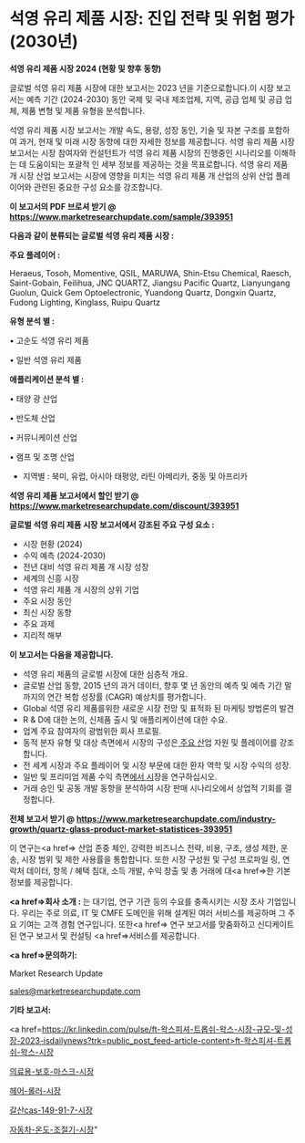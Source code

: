 # 석영 유리 제품 시장: 진입 전략 및 위험 평가(2030년)

<strong>석영 유리 제품 시장 2024 (현황 및 향후 동향)</strong>

글로벌 석영 유리 제품 시장에 대한 보고서는 2023 년을 기준으로합니다.이 시장 보고서는 예측 기간 (2024-2030) 동안 국제 및 국내 제조업체, 지역, 공급 업체 및 공급 업체, 제품 변형 및 제품 유형을 분석합니다.

석영 유리 제품 시장 보고서는 개발 속도, 용량, 성장 동인, 기술 및 자본 구조를 포함하여 과거, 현재 및 미래 시장 동향에 대한 자세한 정보를 제공합니다. 석영 유리 제품 시장 보고서는 시장 참여자와 컨설턴트가 석영 유리 제품 시장의 진행중인 시나리오를 이해하는 데 도움이되는 포괄적 인 세부 정보를 제공하는 것을 목표로합니다. 석영 유리 제품 개 시장 산업 보고서는 시장에 영향을 미치는 석영 유리 제품 개 산업의 상위 산업 플레이어와 관련된 중요한 구성 요소를 강조합니다.



<strong>이 보고서의 PDF 브로셔 받기 @ <a href=https://www.marketresearchupdate.com/sample/393951>https://www.marketresearchupdate.com/sample/393951</a></strong>



<strong>다음과 같이 분류되는 글로벌 석영 유리 제품 시장 :</strong>



<strong>주요 플레이어 :</strong>

Heraeus, Tosoh, Momentive, QSIL, MARUWA, Shin-Etsu Chemical, Raesch, Saint-Gobain, Feilihua, JNC QUARTZ, Jiangsu Pacific Quartz, Lianyungang Guolun, Quick Gem Optoelectronic, Yuandong Quartz, Dongxin Quartz, Fudong Lighting, Kinglass, Ruipu Quartz



<strong>유형 분석 별 :</strong>

• 고순도 석영 유리 제품

• 일반 석영 유리 제품



<strong>애플리케이션 분석 별 :</strong>

• 태양 광 산업

• 반도체 산업

• 커뮤니케이션 산업

• 램프 및 조명 산업

<ul>
  <li>지역별 : 북미, 유럽, 아시아 태평양, 라틴 아메리카, 중동 및 아프리카</li>
</ul>


<strong>석영 유리 제품 보고서에서 할인 받기 @ <a href=https://www.marketresearchupdate.com/discount/393951>https://www.marketresearchupdate.com/discount/393951</a></strong>



<strong>글로벌 석영 유리 제품 시장 보고서에서 강조된 주요 구성 요소 :</strong>
<ul>
  <li>시장 현황 (2024)</li>
  <li>수익 예측 (2024-2030)</li>
  <li>전년 대비 석영 유리 제품 개 시장 성장</li>
  <li>세계의 신흥 시장</li>
  <li>석영 유리 제품 개 시장의 상위 기업</li>
  <li>주요 시장 동인</li>
  <li>최신 시장 동향</li>
  <li>주요 과제</li>
  <li>지리적 해부</li>
</ul>


<strong>이 보고서는 다음을 제공합니다.</strong>
<ul>
  <li>석영 유리 제품의 글로벌 시장에 대한 심층적 개요.</li>
  <li>글로벌 산업 동향, 2015 년의 과거 데이터, 향후 몇 년 동안의 예측 및 예측 기간 말까지의 연간 복합 성장률 (CAGR) 예상치를 평가합니다.</li>
  <li>Global 석영 유리 제품를위한 새로운 시장 전망 및 표적화 된 마케팅 방법론의 발견</li>
  <li>R &amp; D에 대한 논의, 신제품 출시 및 애플리케이션에 대한 수요.</li>
  <li>업계 주요 참여자의 광범위한 회사 프로필.</li>
  <li>동적 분자 유형 및 대상 측면에서 시장의 구성은<a href=> 주요 산</a>업 자원 및 플레이어를 강조합니다.</li>
  <li>전 세계 시장과 주요 플레이어 및 시장 부문에 대한 환자 역학 및 시장 수익의 성장.</li>
  <li>일반 및 프리미엄 제품 수익 측면<a href=>에서 시</a>장을 연구하십시오.</li>
  <li>거래 승인 및 공동 개발 동향을 분석하여 시장 판매 시나리오에서 상업적 기회를 결정합니다.</li>
</ul>



<strong>전체 보고서 받기 @ <a href=https://www.marketresearchupdate.com/industry-growth/quartz-glass-product-market-statistices-393951>https://www.marketresearchupdate.com/industry-growth/quartz-glass-product-market-statistices-393951</a></strong>

이 연구는<a href=> 산업 존중</a> 체인, 강력한 비즈니스 전략, 비용, 구조, 생성 제한, 운송, 시장 범위 및 제한 사용률을 통합합니다. 또한 시장 구성원 및 구성 프로파일 링, 연락처 데이터, 항목 / 혜택 침대, 소득 개발, 수익 창출 및 총 거래에 대<a href=>한 기본 </a>정보를 제공합니다.



<strong><a href=>회사 소</a>개 :</strong>
는 대기업, 연구 기관 등의 수요를 충족시키는 시장 조사 기업입니다. 우리는 주로 의료, IT 및 CMFE 도메인을 위해 설계된 여러 서비스를 제공하며 그 주요 기여는 고객 경험 연구입니다. 또한<a href=> 연구 보</a>고서를 맞춤화하고 신디케이트 된 연구 보고서 및 컨설팅 <a href=>서비스</a>를 제공합니다.



<strong><a href=>문의하기:</a></strong>

Market Research Update

sales@marketresearchupdate.com



<strong>기타 보고서:</strong>

<a href=https://kr.linkedin.com/pulse/ft-왁스피셔-트롭쉬-왁스-시장-규모-및-성장-2023-isdailynews?trk=public_post_feed-article-content>ft-왁스피셔-트롭쉬-왁스-시장</a>

<a href=https://www.linkedin.com/pulse/의료용-보호-마스크-시장-진입-전략-및-위험-평가2029년-isdailynews-ubvif/>의료용-보호-마스크-시장</a>

<a href=https://www.linkedin.com/pulse/헤어-롤러-시장-현재-및-미래-성장-2029-survey-spotlight-pro-24-analysis-sn9ef/>헤어-롤러-시장</a>

<a href=https://www.linkedin.com/pulse/갈산cas-149-91-7-시장-동향-및-성장-전망-analytics-avenue-adventures-24-ana-ggnrf/>갈산cas-149-91-7-시장</a>

<a href=https://www.linkedin.com/pulse/자동차-온도-조절기-시장-진입-전략-및-위험-평가2030년-consumer-connection-chronicles-24--gb6kc/>자동차-온도-조절기-시장</a>"
